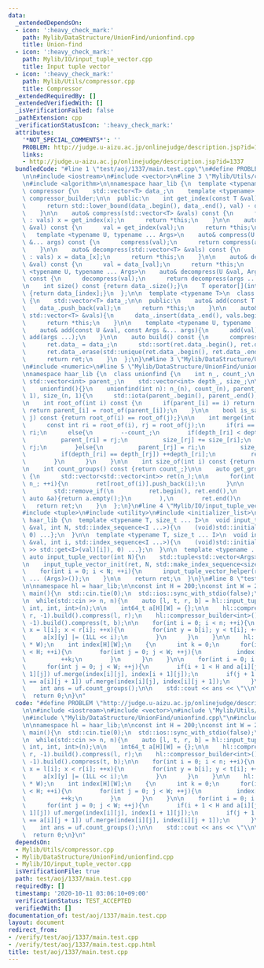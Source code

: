 ```yaml
---
data:
  _extendedDependsOn:
  - icon: ':heavy_check_mark:'
    path: Mylib/DataStructure/UnionFind/unionfind.cpp
    title: Union-find
  - icon: ':heavy_check_mark:'
    path: Mylib/IO/input_tuple_vector.cpp
    title: Input tuple vector
  - icon: ':heavy_check_mark:'
    path: Mylib/Utils/compressor.cpp
    title: Compressor
  _extendedRequiredBy: []
  _extendedVerifiedWith: []
  _isVerificationFailed: false
  _pathExtension: cpp
  _verificationStatusIcon: ':heavy_check_mark:'
  attributes:
    '*NOT_SPECIAL_COMMENTS*': ''
    PROBLEM: http://judge.u-aizu.ac.jp/onlinejudge/description.jsp?id=1337
    links:
    - http://judge.u-aizu.ac.jp/onlinejudge/description.jsp?id=1337
  bundledCode: "#line 1 \"test/aoj/1337/main.test.cpp\"\n#define PROBLEM \"http://judge.u-aizu.ac.jp/onlinejudge/description.jsp?id=1337\"\
    \n\n#include <iostream>\n#include <vector>\n#line 3 \"Mylib/Utils/compressor.cpp\"\
    \n#include <algorithm>\n\nnamespace haar_lib {\n  template <typename T>\n  class\
    \ compressor {\n    std::vector<T> data_;\n    template <typename> friend class\
    \ compressor_builder;\n\n  public:\n    int get_index(const T &val) const {\n\
    \      return std::lower_bound(data_.begin(), data_.end(), val) - data_.begin();\n\
    \    }\n\n    auto& compress(std::vector<T> &vals) const {\n      for(auto &x\
    \ : vals) x = get_index(x);\n      return *this;\n    }\n\n    auto& compress(T\
    \ &val) const {\n      val = get_index(val);\n      return *this;\n    }\n\n \
    \   template <typename U, typename ... Args>\n    auto& compress(U &val, Args\
    \ &... args) const {\n      compress(val);\n      return compress(args ...);\n\
    \    }\n\n    auto& decompress(std::vector<T> &vals) const {\n      for(auto &x\
    \ : vals) x = data_[x];\n      return *this;\n    }\n\n    auto& decompress(T\
    \ &val) const {\n      val = data_[val];\n      return *this;\n    }\n\n    template\
    \ <typename U, typename ... Args>\n    auto& decompress(U &val, Args &... args)\
    \ const {\n      decompress(val);\n      return decompress(args ...);\n    }\n\
    \n    int size() const {return data_.size();}\n    T operator[](int index) const\
    \ {return data_[index];}\n  };\n\n  template <typename T>\n  class compressor_builder\
    \ {\n    std::vector<T> data_;\n\n  public:\n    auto& add(const T &val){\n  \
    \    data_.push_back(val);\n      return *this;\n    }\n\n    auto& add(const\
    \ std::vector<T> &vals){\n      data_.insert(data_.end(), vals.begin(), vals.end());\n\
    \      return *this;\n    }\n\n    template <typename U, typename ... Args>\n\
    \    auto& add(const U &val, const Args &... args){\n      add(val);\n      return\
    \ add(args ...);\n    }\n\n    auto build() const {\n      compressor<T> ret;\n\
    \      ret.data_ = data_;\n      std::sort(ret.data_.begin(), ret.data_.end());\n\
    \      ret.data_.erase(std::unique(ret.data_.begin(), ret.data_.end()), ret.data_.end());\n\
    \      return ret;\n    }\n  };\n}\n#line 3 \"Mylib/DataStructure/UnionFind/unionfind.cpp\"\
    \n#include <numeric>\n#line 5 \"Mylib/DataStructure/UnionFind/unionfind.cpp\"\n\
    \nnamespace haar_lib {\n  class unionfind {\n    int n_, count_;\n    mutable\
    \ std::vector<int> parent_;\n    std::vector<int> depth_, size_;\n\n  public:\n\
    \    unionfind(){}\n    unionfind(int n): n_(n), count_(n), parent_(n), depth_(n,\
    \ 1), size_(n, 1){\n      std::iota(parent_.begin(), parent_.end(), 0);\n    }\n\
    \n    int root_of(int i) const {\n      if(parent_[i] == i) return i;\n      else\
    \ return parent_[i] = root_of(parent_[i]);\n    }\n\n    bool is_same(int i, int\
    \ j) const {return root_of(i) == root_of(j);}\n\n    int merge(int i, int j){\n\
    \      const int ri = root_of(i), rj = root_of(j);\n      if(ri == rj) return\
    \ ri;\n      else{\n        --count_;\n        if(depth_[ri] < depth_[rj]){\n\
    \          parent_[ri] = rj;\n          size_[rj] += size_[ri];\n          return\
    \ rj;\n        }else{\n          parent_[rj] = ri;\n          size_[ri] += size_[rj];\n\
    \          if(depth_[ri] == depth_[rj]) ++depth_[ri];\n          return ri;\n\
    \        }\n      }\n    }\n\n    int size_of(int i) const {return size_[root_of(i)];}\n\
    \n    int count_groups() const {return count_;}\n\n    auto get_groups() const\
    \ {\n      std::vector<std::vector<int>> ret(n_);\n\n      for(int i = 0; i <\
    \ n_; ++i){\n        ret[root_of(i)].push_back(i);\n      }\n\n      ret.erase(\n\
    \        std::remove_if(\n          ret.begin(), ret.end(),\n          [](const\
    \ auto &a){return a.empty();}\n        ),\n        ret.end()\n      );\n\n   \
    \   return ret;\n    }\n  };\n}\n#line 4 \"Mylib/IO/input_tuple_vector.cpp\"\n\
    #include <tuple>\n#include <utility>\n#include <initializer_list>\n\nnamespace\
    \ haar_lib {\n  template <typename T, size_t ... I>\n  void input_tuple_vector_init(T\
    \ &val, int N, std::index_sequence<I ...>){\n    (void)std::initializer_list<int>{(void(std::get<I>(val).resize(N)),\
    \ 0) ...};\n  }\n\n  template <typename T, size_t ... I>\n  void input_tuple_vector_helper(T\
    \ &val, int i, std::index_sequence<I ...>){\n    (void)std::initializer_list<int>{(void(std::cin\
    \ >> std::get<I>(val)[i]), 0) ...};\n  }\n\n  template <typename ... Args>\n \
    \ auto input_tuple_vector(int N){\n    std::tuple<std::vector<Args> ...> ret;\n\
    \n    input_tuple_vector_init(ret, N, std::make_index_sequence<sizeof ... (Args)>());\n\
    \    for(int i = 0; i < N; ++i){\n      input_tuple_vector_helper(ret, i, std::make_index_sequence<sizeof\
    \ ... (Args)>());\n    }\n\n    return ret;\n  }\n}\n#line 8 \"test/aoj/1337/main.test.cpp\"\
    \n\nnamespace hl = haar_lib;\n\nconst int H = 200;\nconst int W = 200;\n\nint\
    \ main(){\n  std::cin.tie(0);\n  std::ios::sync_with_stdio(false);\n\n  int n;\n\
    \n  while(std::cin >> n, n){\n    auto [l, t, r, b] = hl::input_tuple_vector<int,\
    \ int, int, int>(n);\n\n    int64_t a[H][W] = {};\n\n    hl::compressor_builder<int>().add(l,\
    \ r, -1).build().compress(l, r);\n    hl::compressor_builder<int>().add(t, b,\
    \ -1).build().compress(t, b);\n\n    for(int i = 0; i < n; ++i){\n      for(int\
    \ x = l[i]; x < r[i]; ++x){\n        for(int y = b[i]; y < t[i]; ++y){\n     \
    \     a[x][y] |= (1LL << i);\n        }\n      }\n    }\n\n    hl::unionfind uf(H\
    \ * W);\n    int index[H][W];\n    {\n      int k = 0;\n      for(int i = 0; i\
    \ < H; ++i){\n        for(int j = 0; j < W; ++j){\n          index[i][j] = k;\n\
    \          ++k;\n        }\n      }\n    }\n\n    for(int i = 0; i < H; ++i){\n\
    \      for(int j = 0; j < W; ++j){\n        if(i + 1 < H and a[i][j] == a[i +\
    \ 1][j]) uf.merge(index[i][j], index[i + 1][j]);\n        if(j + 1 < W and a[i][j]\
    \ == a[i][j + 1]) uf.merge(index[i][j], index[i][j + 1]);\n      }\n    }\n\n\
    \    int ans = uf.count_groups();\n\n    std::cout << ans << \"\\n\";\n  }\n\n\
    \  return 0;\n}\n"
  code: "#define PROBLEM \"http://judge.u-aizu.ac.jp/onlinejudge/description.jsp?id=1337\"\
    \n\n#include <iostream>\n#include <vector>\n#include \"Mylib/Utils/compressor.cpp\"\
    \n#include \"Mylib/DataStructure/UnionFind/unionfind.cpp\"\n#include \"Mylib/IO/input_tuple_vector.cpp\"\
    \n\nnamespace hl = haar_lib;\n\nconst int H = 200;\nconst int W = 200;\n\nint\
    \ main(){\n  std::cin.tie(0);\n  std::ios::sync_with_stdio(false);\n\n  int n;\n\
    \n  while(std::cin >> n, n){\n    auto [l, t, r, b] = hl::input_tuple_vector<int,\
    \ int, int, int>(n);\n\n    int64_t a[H][W] = {};\n\n    hl::compressor_builder<int>().add(l,\
    \ r, -1).build().compress(l, r);\n    hl::compressor_builder<int>().add(t, b,\
    \ -1).build().compress(t, b);\n\n    for(int i = 0; i < n; ++i){\n      for(int\
    \ x = l[i]; x < r[i]; ++x){\n        for(int y = b[i]; y < t[i]; ++y){\n     \
    \     a[x][y] |= (1LL << i);\n        }\n      }\n    }\n\n    hl::unionfind uf(H\
    \ * W);\n    int index[H][W];\n    {\n      int k = 0;\n      for(int i = 0; i\
    \ < H; ++i){\n        for(int j = 0; j < W; ++j){\n          index[i][j] = k;\n\
    \          ++k;\n        }\n      }\n    }\n\n    for(int i = 0; i < H; ++i){\n\
    \      for(int j = 0; j < W; ++j){\n        if(i + 1 < H and a[i][j] == a[i +\
    \ 1][j]) uf.merge(index[i][j], index[i + 1][j]);\n        if(j + 1 < W and a[i][j]\
    \ == a[i][j + 1]) uf.merge(index[i][j], index[i][j + 1]);\n      }\n    }\n\n\
    \    int ans = uf.count_groups();\n\n    std::cout << ans << \"\\n\";\n  }\n\n\
    \  return 0;\n}\n"
  dependsOn:
  - Mylib/Utils/compressor.cpp
  - Mylib/DataStructure/UnionFind/unionfind.cpp
  - Mylib/IO/input_tuple_vector.cpp
  isVerificationFile: true
  path: test/aoj/1337/main.test.cpp
  requiredBy: []
  timestamp: '2020-10-11 03:06:10+09:00'
  verificationStatus: TEST_ACCEPTED
  verifiedWith: []
documentation_of: test/aoj/1337/main.test.cpp
layout: document
redirect_from:
- /verify/test/aoj/1337/main.test.cpp
- /verify/test/aoj/1337/main.test.cpp.html
title: test/aoj/1337/main.test.cpp
---
```

